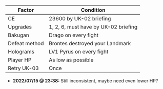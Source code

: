 | Factor        | Condition                            |
| ------------- | ------------------------------------ |
| CE            | 23600 by UK-02 briefing              |
| Upgrades      | 1, 2, 6, must have by UK-02 briefing |
| Bakugan       | Drago on every fight                 |
| Defeat method | Brontes destroyed your Landmark      |
| Holograms     | LV1 Pyrus on every fight             |
| Player HP     | As low as possible                   |
| Retry UK-03   | Once                                 |
- **2022/07/15 @ 23:38:** Still inconsistent, maybe need even lower HP?